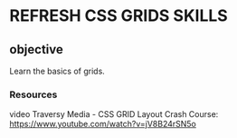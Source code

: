 # REFRESH CSS GRIDS SKILLS

## objective

Learn the basics of grids. 

### Resources

video Traversy Media - CSS GRID Layout Crash Course: https://www.youtube.com/watch?v=jV8B24rSN5o
